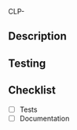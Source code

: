 <!-- Add the ticket number -->
CLP-

## Description
<!-- What's the purpose of this PR? What was your approach? -->



## Testing
<!-- How did you test that your change works? -->



## Checklist
<!-- Put an `x` in the boxes once you've reviewed each items. -->
- [ ] Tests <!-- e.g. e2e flows, service unit tests, integration testing docs -->
- [ ] Documentation <!-- e.g. API docs, user guide, dev docs, README -->

<!-- How to Make Your Code Reviewer Fall in Love With You: https://mtlynch.io/code-review-love -->
